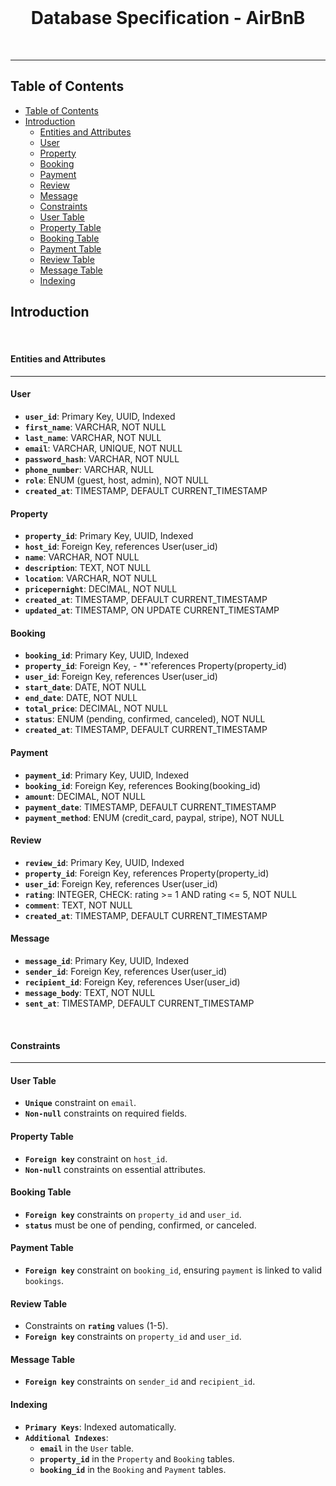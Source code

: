 
<div align="center">
  <br>
  <h1><b>Database Specification - AirBnB</b></h1>
</div>
<br />

---
## Table of Contents

- [Table of Contents](#table-of-contents)
- [Introduction](#introduction)
    - [Entities and Attributes](#entities-and-attributes)
    - [User](#user)
    - [Property](#property)
    - [Booking](#booking)
    - [Payment](#payment)
    - [Review](#review)
    - [Message](#message)
    - [Constraints](#constraints)
    - [User Table](#user-table)
    - [Property Table](#property-table)
    - [Booking Table](#booking-table)
    - [Payment Table](#payment-table)
    - [Review Table](#review-table)
    - [Message Table](#message-table)
    - [Indexing](#indexing)

## Introduction
<br />

#### Entities and Attributes
---

#### User

- **`user_id`**: Primary Key, UUID, Indexed
- **`first_name`**: VARCHAR, NOT NULL
- **`last_name`**: VARCHAR, NOT NULL
- **`email`**: VARCHAR, UNIQUE, NOT NULL
- **`password_hash`**: VARCHAR, NOT NULL
- **`phone_number`**: VARCHAR, NULL
- **`role`**: ENUM (guest, host, admin), NOT NULL
- **`created_at`**: TIMESTAMP, DEFAULT CURRENT_TIMESTAMP


#### Property

- **`property_id`**: Primary Key, UUID, Indexed
- **`host_id`**: Foreign Key, references User(user_id)
- **`name`**: VARCHAR, NOT NULL
- **`description`**: TEXT, NOT NULL
- **`location`**: VARCHAR, NOT NULL
- **`pricepernight`**: DECIMAL, NOT NULL
- **`created_at`**: TIMESTAMP, DEFAULT CURRENT_TIMESTAMP
- **`updated_at`**: TIMESTAMP, ON UPDATE CURRENT_TIMESTAMP


#### Booking

- **`booking_id`**: Primary Key, UUID, Indexed
- **`property_id`**: Foreign Key, - **`references Property(property_id)
- **`user_id`**: Foreign Key, references User(user_id)
- **`start_date`**: DATE, NOT NULL
- **`end_date`**: DATE, NOT NULL
- **`total_price`**: DECIMAL, NOT NULL
- **`status`**: ENUM (pending, confirmed, canceled), NOT NULL
- **`created_at`**: TIMESTAMP, DEFAULT CURRENT_TIMESTAMP


#### Payment

- **`payment_id`**: Primary Key, UUID, Indexed
- **`booking_id`**: Foreign Key, references Booking(booking_id)
- **`amount`**: DECIMAL, NOT NULL
- **`payment_date`**: TIMESTAMP, DEFAULT CURRENT_TIMESTAMP
- **`payment_method`**: ENUM (credit_card, paypal, stripe), NOT NULL


#### Review

- **`review_id`**: Primary Key, UUID, Indexed
- **`property_id`**: Foreign Key, references Property(property_id)
- **`user_id`**: Foreign Key, references User(user_id)
- **`rating`**: INTEGER, CHECK: rating >= 1 AND rating <= 5, NOT NULL
- **`comment`**: TEXT, NOT NULL
- **`created_at`**: TIMESTAMP, DEFAULT CURRENT_TIMESTAMP


#### Message

- **`message_id`**: Primary Key, UUID, Indexed
- **`sender_id`**: Foreign Key, references User(user_id)
- **`recipient_id`**: Foreign Key, references User(user_id)
- **`message_body`**: TEXT, NOT NULL
- **`sent_at`**: TIMESTAMP, DEFAULT CURRENT_TIMESTAMP

<br />


#### Constraints
---

#### User Table

- **`Unique`** constraint on `email`.
- **`Non-null`** constraints on required fields.


#### Property Table

- **`Foreign key`** constraint on `host_id`.
- **`Non-null`** constraints on essential attributes.

#### Booking Table

- **`Foreign key`** constraints on `property_id` and `user_id`.
- **`status`** must be one of pending, confirmed, or canceled.


#### Payment Table

- **`Foreign key`** constraint on `booking_id`, ensuring `payment` is linked to valid `bookings`.


#### Review Table

- Constraints on **`rating`** values (1-5).
- **`Foreign key`** constraints on `property_id` and `user_id`.


#### Message Table

- **`Foreign key`** constraints on `sender_id` and `recipient_id`.


#### Indexing

- **`Primary Keys`**: Indexed automatically.
- **`Additional Indexes`**:
    - **`email`** in the `User` table.
    - **`property_id`** in the `Property` and `Booking` tables.
    - **`booking_id`** in the `Booking` and `Payment` tables.

